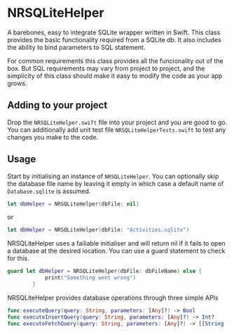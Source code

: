 # NRSQLiteHelper
A barebones, easy to integrate SQLite wrapper written in Swift. This class provides the basic functionality required
from a SQLite db. It also includes the ability to bind parameters to SQL statement.

For common requirements this class provides all the funcionality out of the box. But SQL requirements may vary from project 
to project, and the simplicity of this class should make it easy to modify the code as your app grows.


## Adding to your project
Drop the `NRSQLiteHelper.swift` file into your project and you are good to go. You can additionally add unit test file 
`NRSQLiteHelperTests.swift` to test any changes you make to the code.

## Usage

Start by initialising an instance of `NRSQLiteHelper`. You can optionally skip the database file name by leaving it empty in 
which case a default name of `Database.sqlite` is assumed.
```swift
let dbHelper = NRSQLiteHelper(dbFile: nil)
```
or
```swift
let dbHelper = NRSQLiteHelper(dbFile: "Activities.sqlite")
```
NRSQLiteHelper uses a failiable initialiser and will return nil if it fails to open a database at the desired location. You 
can use a guard statement to check for this.
```swift
guard let dbHelper = NRSQLiteHelper(dbFile: dbFileName) else {
            print("Something went wrong")
        }
```

NRSQLiteHelper provides database operations through three simple APIs
```swift
func executeQuery(query: String, parameters: [Any]?) -> Bool
func executeInsertQuery(query: String, parameters: [Any]?) -> Int?
func executeFetchQuery(query: String, parameters: [Any]?) -> [[String : Any]]?
```
